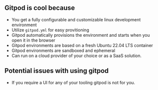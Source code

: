 ## Gitpod is cool because

- You get a fully configurable and customizable linux development environment
- Utilize `gitpod.yml` for easy provitioning
- Gitpod automatically provisions the environment and starts when you open it in the browser
- Gitpod environments are based on a fresh Ubuntu 22.04 LTS container
- Gitpod environments are sandboxed and ephemeral
- Can run on a cloud provider of your choice or as a SaaS solution.

## Potential issues with using gitpod

- If you require a UI for any of your tooling gitpod is not for you.

